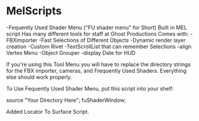 # MelScripts

-Fequently Used Shader Menu ("FU shader menu" for Short)
Built in MEL script
Has many different tools for staff at Ghost Productions
Comes with:
-FBXimporter
-Fast Selections of Different Objects
-Dynamic render layer creation
-Custom Rivet
-TextScrollList that can remember Selections
-align Vertex Menu
-Object Grouper
-display Date for HUD

If you're using this Tool Menu you will have to replace the directory strings for the FBX importer, cameras, and Frequently Used Shaders.
Everything else should work properly. 

To Use Fequently Used Shader Menu, put this script into your shelf:

source "Your Directory Here";
fuShaderWindow;

Added Locator To Surface Script. 
